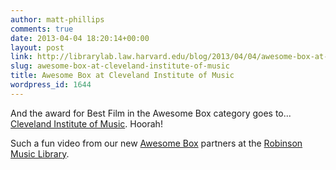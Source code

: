 ```yaml
---
author: matt-phillips
comments: true
date: 2013-04-04 18:20:14+00:00
layout: post
link: http://librarylab.law.harvard.edu/blog/2013/04/04/awesome-box-at-cleveland-institute-of-music/
slug: awesome-box-at-cleveland-institute-of-music
title: Awesome Box at Cleveland Institute of Music
wordpress_id: 1644
---
```


And the award for Best Film in the Awesome Box category goes to... [Cleveland Institute of Music](http://www.cim.edu/). Hoorah!



Such a fun video from our new [Awesome Box](http://awesomebox.io) partners at the [Robinson Music Library](http://www.cim.edu/library/).
